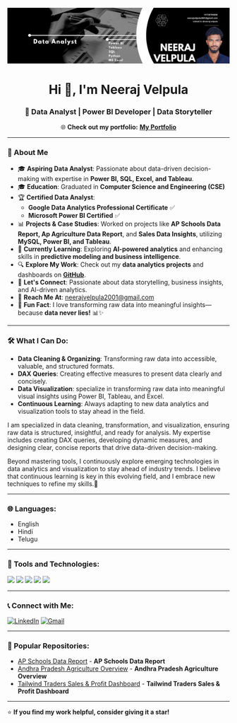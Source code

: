 ![Header Image](Banner.png)

<h1 align="center">Hi 👋, I'm Neeraj Velpula</h1>
<h3 align="center">🚀 Data Analyst | Power BI Developer | Data Storyteller</h3>
<p align="center">
  🌐 <strong>Check out my portfolio:</strong>  
  <a href="https://neerajvelpula-portfolio.netlify.app/" target="_blank"><strong>My Portfolio</strong></a>
</p>

---

### 📖 About Me  
- 🎓 **Aspiring Data Analyst**: Passionate about data-driven decision-making with expertise in **Power BI, SQL, Excel, and Tableau**.
- 🎓 **Education**: Graduated in **Computer Science and Engineering (CSE)**  
- 🏆 **Certified Data Analyst**:  
  - **Google Data Analytics Professional Certificate** ✅  
  - **Microsoft Power BI Certified** ✅  
- 📊 **Projects & Case Studies**: Worked on projects like **AP Schools Data Report, Ap Agriculture Data Report**, and **Sales Data Insights**, utilizing **MySQL, Power BI, and Tableau**.  
- 🎯 **Currently Learning**: Exploring **AI-powered analytics** and enhancing skills in **predictive modeling and business intelligence**.  
- 🔍 **Explore My Work**: Check out my **data analytics projects** and dashboards on **[GitHub](https://github.com/neerajhon)**.  
- 📢 **Let's Connect**: Passionate about data storytelling, business insights, and AI-driven analytics.  
- 📩 **Reach Me At**: neerajvelpula2001@gmail.com  
- 🚀 **Fun Fact**: I love transforming raw data into meaningful insights—because **data never lies!** 📊✨  

---

### 🛠 What I Can Do:
- **Data Cleaning & Organizing**: Transforming raw data into accessible, valuable, and structured formats.
- **DAX Queries**: Creating effective measures to present data clearly and concisely.
- **Data Visualization**: specialize in transforming raw data into meaningful visual insights using Power BI, Tableau, and Excel.
- **Continuous Learning**: Always adapting to new data analytics and visualization tools to stay ahead in the field.

I am specialized in data cleaning, transformation, and visualization, ensuring raw data is structured, insightful, and ready for analysis. My expertise includes creating DAX queries, developing dynamic measures, and designing clear, concise reports that drive data-driven decision-making.

Beyond mastering tools, I continuously explore emerging technologies in data analytics and visualization to stay ahead of industry trends. I believe that continuous learning is key in this evolving field, and I embrace new techniques to refine my skills.🚀

---

### 🌐 Languages:
- English
- Hindi
- Telugu

---

### 🚀 Tools and Technologies:
<p>
  <img src="https://img.shields.io/badge/Python-3776AB?style=for-the-badge&logo=python&logoColor=white" />
  <img src="https://img.shields.io/badge/Power%20BI-F2C811?style=for-the-badge&logo=power-bi&logoColor=black" />
  <img src="https://img.shields.io/badge/Excel-217346?style=for-the-badge&logo=microsoft-excel&logoColor=white" />
  <img src="https://img.shields.io/badge/Tableau-E97627?style=for-the-badge&logo=tableau&logoColor=white" />
  <img src="https://img.shields.io/badge/SQL-CC2927?style=for-the-badge&logo=microsoft-sql-server&logoColor=white" />
</p>

---

### 📞 Connect with Me:
[![LinkedIn](https://img.shields.io/badge/LinkedIn-0A66C2?style=for-the-badge&logo=linkedin&logoColor=white)](https://www.linkedin.com/in/neeraj-velpula/)
[![Gmail](https://img.shields.io/badge/Gmail-D14836?style=for-the-badge&logo=gmail&logoColor=white)](mailto:neerajvelpula2001@gmail.com)

---

### 📂 Popular Repositories:
- [AP Schools Data Report](https://github.com/neerajhon/power-bi-dashboards/tree/main/AP%20Schools%20Data%20Report) - **AP Schools Data Report**
- [Andhra Pradesh Agriculture Overview](https://github.com/neerajhon/power-bi-dashboards/tree/main/Andhra%20Pradesh%20Agriculture%20Overview) - **Andhra Pradesh Agriculture Overview**
- [Tailwind Traders Sales & Profit Dashboard](https://github.com/neerajhon/power-bi-dashboards/tree/main/Tailwind%20Traders%20Sales%20%26%20Profit%20Dashboard) - **Tailwind Traders Sales & Profit Dashboard**

---

⭐️ **If you find my work helpful, consider giving it a star!**
